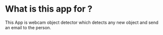 # What is this app for ?

This App is webcam object detector which detects any new object and send an email to the person.